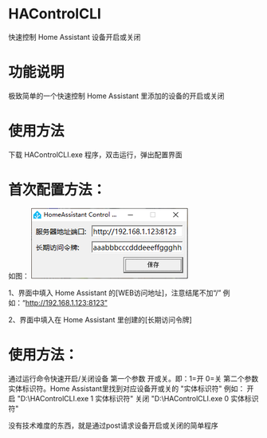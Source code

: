 # HAControlCLI
快速控制 Home Assistant 设备开启或关闭

# 功能说明
极致简单的一个快速控制 Home Assistant 里添加的设备的开启或关闭

# 使用方法
下载 HAControlCLI.exe 程序，双击运行，弹出配置界面

# 首次配置方法：
如图：
![](https://raw.githubusercontent.com/Xun-X/HAControlCLI/refs/heads/main/images/1.png)

1、界面中填入 Home Assistant 的[WEB访问地址]，注意结尾不加“/”
例如：“http://192.168.1.123:8123”

2、界面中填入在 Home Assistant 里创建的[长期访问令牌]

# 使用方法：
通过运行命令快速开启/关闭设备
第一个参数 开或关。即：1=开 0=关
第二个参数 实体标识符。Home Assistant里找到对应设备开或关的 "实体标识符"
例如：
开启 "D:\HAControlCLI.exe 1 实体标识符"
关闭 "D:\HAControlCLI.exe 0 实体标识符"

没有技术难度的东西，就是通过post请求设备开启或关闭的简单程序
